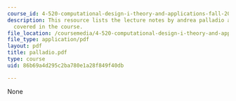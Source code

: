 ```yaml
---
course_id: 4-520-computational-design-i-theory-and-applications-fall-2005
description: This resource lists the lecture notes by andrea palladio as per the topics
  covered in the course.
file_location: /coursemedia/4-520-computational-design-i-theory-and-applications-fall-2005/86b69a4d295c2ba780e1a28f849f40db_palladio.pdf
file_type: application/pdf
layout: pdf
title: palladio.pdf
type: course
uid: 86b69a4d295c2ba780e1a28f849f40db

---
```

None